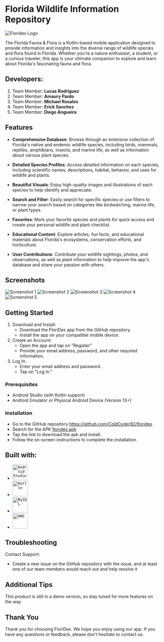 # Florida Wildlife Information Repository

![Floridex Logo](app/src/main/res/drawable/floridex_logo.png)

The Florida Fauna & Flora is a Kotlin-based mobile application designed to provide information and insights into the diverse range of wildlife species and flora found in Florida. Whether you're a nature enthusiast, a student, or a curious traveler, this app is your ultimate companion to explore and learn about Florida's fascinating fauna and flora.


## Developers: 
1. Team Member: **Lucas Rodriguez**
2. Team Member: **Amaury Pardo**
3. Team Member: **Michael Rosales**
4. Team Member: **Erick Sanchez**
5. Team Member: **Diego Angueira**



## Features

- **Comprehensive Database**: Browse through an extensive collection of Florida's native and endemic wildlife species, including birds, mammals, reptiles, amphibians, insects, and marine life, as well as information about various plant species.

- **Detailed Species Profiles**: Access detailed information on each species, including scientific names, descriptions, habitat, behavior, and uses for wildlife and plants.

- **Beautiful Visuals**: Enjoy high-quality images and illustrations of each species to help identify and appreciate.

- **Search and Filter**: Easily search for specific species or use filters to narrow your search based on categories like birdwatching, marine life, or plant types.

- **Favorites**: Mark your favorite species and plants for quick access and create your personal wildlife and plant checklist.

- **Educational Content**: Explore articles, fun facts, and educational materials about Florida's ecosystems, conservation efforts, and horticulture.

- **User Contributions**: Contribute your wildlife sightings, photos, and observations, as well as plant information to help improve the app's database and share your passion with others.

## Screenshots

![Screenshot 1](app/src/main/res/screenshots/loginPage.jpg)
![Screenshot 2](app/src/main/res/screenshots/creatureList.jpg)
![Screenshot 3](app/src/main/res/screenshots/descriptionPage.jpg)
![Screenshot 4](app/src/main/res/screenshots/profilePage.jpg)
![Screenshot 5](app/src/main/res/screenshots/settingsPage.jpg)

## Getting Started
1.	Download and Install:
	- Download the FloriDex app from the GitHub repository.
	- Install the app on your compatible mobile device.
2.	Create an Account:
	- Open the app and tap on "Register"
	- Provide your email address, password, and other required information.
3.	Log In:
	- Enter your email address and password.
	- Tap on "Log In."

### Prerequisites

- Android Studio (with Kotlin support)
- Android Emulator or Physical Android Device (Version 13+)





### Installation

-	Go to the GitHub repository https://github.com/ColdCoder92/floridex .
-	Search for the APK [floridex.apk](app/build/outputs/apk/androidTest/debug/floridex-debug.apk)
-	Tap the link to download the apk and install.
-	Follow the on-screen instructions to complete the installation.

   

## Built with: 
<ul>
 <li><code><img width="50" src="https://user-images.githubusercontent.com/25181517/192108895-20dc3343-43e3-4a54-a90e-13a4abbc57b9.png" alt="Android Studio" title="Android Studio"/></code></li>
<li><code><img width="50" src="https://user-images.githubusercontent.com/25181517/185062810-7ee0c3d2-17f2-4a98-9d8a-a9576947692b.png" alt="Kotlin" title="Kotlin"/></code></li>
 	<li><code><img width="50" src="https://user-images.githubusercontent.com/25181517/183896128-ec99105a-ec1a-4d85-b08b-1aa1620b2046.png" alt="MySQL" title="MySQL"/></code></li>
   <li><code><img width="50" src="https://www.pngplay.com/wp-content/uploads/3/Amazon-Web-Services-AWS-Logo-Transparent-PNG.png" alt="AWS" title="AWS"/></code></li>
</ul>

## Troubleshooting

Contact Support: 
- Create a new issue on the GitHub repository with the issue, and at least one of our team members would reach out and help resolve it

## Additional Tips

This product is still in a demo version, so stay tuned for more features on the way

## Thank You

Thank you for choosing FloriDex. We hope you enjoy using our app. If you have any questions or feedback, please don't hesitate to contact us.

